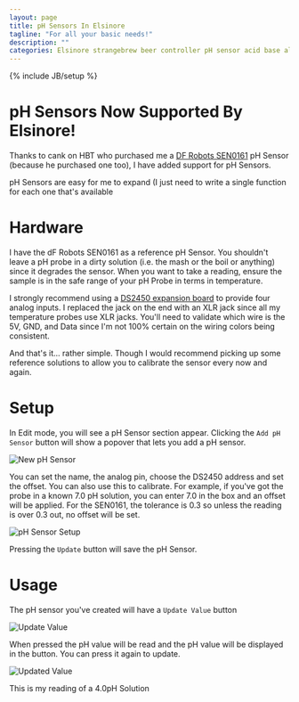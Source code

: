 ```yaml
---
layout: page
title: pH Sensors In Elsinore
tagline: "For all your basic needs!"
description: ""
categories: Elsinore strangebrew beer controller pH sensor acid base alkali
---
```

{% include JB/setup %}

pH Sensors Now Supported By Elsinore!
===============

Thanks to cank on HBT who purchased me a [DF Robots SEN0161](http://dfrobot.com/wiki/index.php/PH_meter%28SKU:_SEN0161%29) pH Sensor (because he purchased one too), I have added support for pH Sensors.

pH Sensors are easy for me to expand (I just need to write a single function for each one that's available

Hardware
==========

I have the dF Robots SEN0161 as a reference pH Sensor. You shouldn't leave a pH probe in a dirty solution (i.e. the mash or the boil or anything) since it degrades the sensor. When you want to take a reading, ensure the sample is in the safe range of your pH Probe in terms in temperature.

I strongly recommend using a [DS2450 expansion board](http://pcsensor.com/index.php?_a=product&product_id=43) to provide four analog inputs. I replaced the jack on the end with an XLR jack since all my temperature probes use XLR jacks. You'll need to validate which wire is the 5V, GND, and Data since I'm not 100% certain on the wiring colors being consistent.

And that's it... rather simple. Though I would recommend picking up some reference solutions to allow you to calibrate the sensor every now and again.

Setup
==========

In Edit mode, you will see a pH Sensor section appear. Clicking the ``` Add pH Sensor ``` button will show a popover that lets you add a pH sensor.

![New pH Sensor](http://i.imgur.com/8JaeFou.png)

You can set the name, the analog pin, choose the DS2450 address and set the offset. You can also use this to calibrate. For example, if you've got the probe in a known 7.0 pH solution, you can enter 7.0 in the box and an offset will be applied. For the SEN0161, the tolerance is 0.3 so unless the reading is over 0.3 out, no offset will be set.

![pH Sensor Setup](http://i.imgur.com/i2T5DsB.png)

Pressing the ``` Update ``` button will save the pH Sensor.


Usage
============

The pH sensor you've created will have a ``` Update Value ``` button

![Update Value](http://i.imgur.com/BMKbHju.png)

When pressed the pH value will be read and the pH value will be displayed in the button. You can press it again to update.

![Updated Value](http://i.imgur.com/1hClXkm.png)

This is my reading of a 4.0pH Solution

